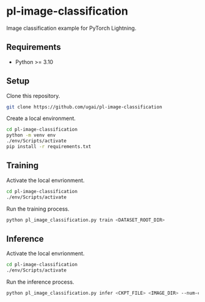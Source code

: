 # pl-image-classification

Image classification example for PyTorch Lightning.

## Requirements

- Python >= 3.10

## Setup

Clone this repository.

```sh
git clone https://github.com/ugai/pl-image-classification
```

Create a local environment.

```sh
cd pl-image-classification
python -m venv env
./env/Scripts/activate
pip install -r requirements.txt
```

## Training

Activate the local envrionment.

```sh
cd pl-image-classification
./env/Scripts/activate
```

Run the training process.

```sh
python pl_image_classification.py train <DATASET_ROOT_DIR>
```

## Inference

Activate the local envrionment.

```sh
cd pl-image-classification
./env/Scripts/activate
```

Run the inference process.

```sh
python pl_image_classification.py infer <CKPT_FILE> <IMAGE_DIR> --num-classes <NUM_OF_CLASSES>
```
